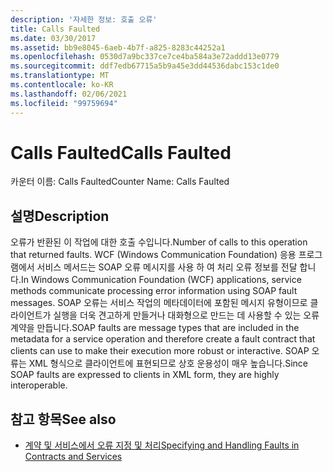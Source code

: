 ```yaml
---
description: '자세한 정보: 호출 오류'
title: Calls Faulted
ms.date: 03/30/2017
ms.assetid: bb9e8045-6aeb-4b7f-a825-8283c44252a1
ms.openlocfilehash: 0530d7a9bc337ce7ce4ba584a3e72addd13e0779
ms.sourcegitcommit: ddf7edb67715a5b9a45e3dd44536dabc153c1de0
ms.translationtype: MT
ms.contentlocale: ko-KR
ms.lasthandoff: 02/06/2021
ms.locfileid: "99759694"
---
```

# <a name="calls-faulted"></a><span data-ttu-id="5b0a5-103">Calls Faulted</span><span class="sxs-lookup"><span data-stu-id="5b0a5-103">Calls Faulted</span></span>

<span data-ttu-id="5b0a5-104">카운터 이름: Calls Faulted</span><span class="sxs-lookup"><span data-stu-id="5b0a5-104">Counter Name: Calls Faulted</span></span>  
  
## <a name="description"></a><span data-ttu-id="5b0a5-105">설명</span><span class="sxs-lookup"><span data-stu-id="5b0a5-105">Description</span></span>  

 <span data-ttu-id="5b0a5-106">오류가 반환된 이 작업에 대한 호출 수입니다.</span><span class="sxs-lookup"><span data-stu-id="5b0a5-106">Number of calls to this operation that returned faults.</span></span> <span data-ttu-id="5b0a5-107">WCF (Windows Communication Foundation) 응용 프로그램에서 서비스 메서드는 SOAP 오류 메시지를 사용 하 여 처리 오류 정보를 전달 합니다.</span><span class="sxs-lookup"><span data-stu-id="5b0a5-107">In Windows Communication Foundation (WCF) applications, service methods communicate processing error information using SOAP fault messages.</span></span> <span data-ttu-id="5b0a5-108">SOAP 오류는 서비스 작업의 메타데이터에 포함된 메시지 유형이므로 클라이언트가 실행을 더욱 견고하게 만들거나 대화형으로 만드는 데 사용할 수 있는 오류 계약을 만듭니다.</span><span class="sxs-lookup"><span data-stu-id="5b0a5-108">SOAP faults are message types that are included in the metadata for a service operation and therefore create a fault contract that clients can use to make their execution more robust or interactive.</span></span> <span data-ttu-id="5b0a5-109">SOAP 오류는 XML 형식으로 클라이언트에 표현되므로 상호 운용성이 매우 높습니다.</span><span class="sxs-lookup"><span data-stu-id="5b0a5-109">Since SOAP faults are expressed to clients in XML form, they are highly interoperable.</span></span>  
  
## <a name="see-also"></a><span data-ttu-id="5b0a5-110">참고 항목</span><span class="sxs-lookup"><span data-stu-id="5b0a5-110">See also</span></span>

- [<span data-ttu-id="5b0a5-111">계약 및 서비스에서 오류 지정 및 처리</span><span class="sxs-lookup"><span data-stu-id="5b0a5-111">Specifying and Handling Faults in Contracts and Services</span></span>](../../specifying-and-handling-faults-in-contracts-and-services.md)
